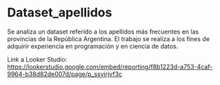 # Dataset_apellidos
Se analiza un dataset referido a los apellidos más frecuentes en las provincias de la República Argentina. El trabajo se realiza a los fines de adquirir experiencia en programación y en ciencia de datos.

Link a Looker Studio: https://lookerstudio.google.com/embed/reporting/f8b1223d-a753-4caf-9964-b38d82de007d/page/p_ssvirjvf3c 
